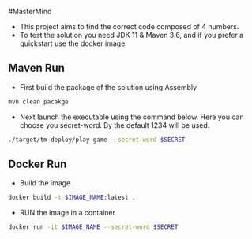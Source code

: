 #MasterMind

* This project aims to find the correct code composed of 4 numbers.
* To test the solution you need JDK 11 & Maven 3.6, and if you prefer a quickstart use the docker image.

## Maven Run

* First build the package of the solution using Assembly
```sh
mvn clean pacakge
```
* Next launch the executable using the command below. Here you can choose you secret-word. By the default 1234 will be used.
```sh
./target/tm-deploy/play-game --secret-word $SECRET
```

## Docker Run
* Build the image 
```sh
docker build -t $IMAGE_NAME:latest .
```
* RUN the image in a container
```sh
docker run -it $IMAGE_NAME --secret-word $SECRET
```